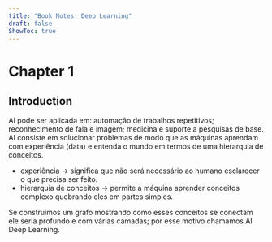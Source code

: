 ```yaml
---
title: "Book Notes: Deep Learning"
draft: false
ShowToc: true
---
```


# Chapter 1

## Introduction

AI pode ser aplicada em: automação de trabalhos repetitivos; reconhecimento de fala e imagem; medicina e suporte a pesquisas de base.
AI consiste em solucionar problemas de modo que as máquinas aprendam com experiência (data) e entenda o mundo em termos de uma hierarquia de conceitos.

- experiência → significa que não será necessário ao humano esclarecer o que precisa ser feito.
- hierarquia de conceitos → permite a máquina aprender conceitos complexo quebrando eles em partes simples.

Se construímos um grafo mostrando como esses conceitos se conectam ele seria profundo e com várias camadas; por esse motivo chamamos AI Deep Learning.
